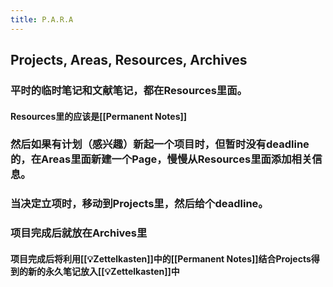 ```yaml
---
title: P.A.R.A
---
```


## Projects, Areas, Resources, Archives
### 平时的临时笔记和文献笔记，都在**Resources**里面。
#### **Resources**里的应该是[[Permanent Notes]]

### 然后如果有计划（感兴趣）新起一个项目时，但暂时没有deadline的，在**Areas**里面新建一个Page，慢慢从Resources里面添加相关信息。

### 当决定立项时，移动到**Projects**里，然后给个deadline。

### 项目完成后就放在**Archives**里
#### 项目完成后将利用[[💡Zettelkasten]]中的[[Permanent Notes]]结合Projects得到的新的永久笔记放入[[💡Zettelkasten]]中
